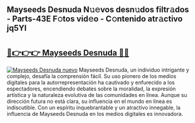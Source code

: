 ## Mayseeds Desnuda N𝚞𝚎vos desn𝚞dos filtr𝚊dos - Parts-43E F𝚘tos vid𝚎o - C𝚘ntenido atr𝚊ctivo jq5YI

# <h2><a href="http://mb2d8z.tromn.icu/?c=Mayseeds+Desnuda">🔗👉👉👉 Mayseeds Desnuda 🔗🔗</a></h2>

[![Mayseeds Desnuda nuevo](https://i.imgur.com/pEAQMta.gif)](http://mb2d8z.tromn.icu/?c=Mayseeds+Desnuda)
Mayseeds Desnuda, un individuo intrigante y complejo, desafía la comprensión fácil. Su uso pionero de los medios digitales para la autorrepresentación ha cautivado y enfurecido a los espectadores, encendiendo debates sobre la moralidad, la expresión artística y la naturaleza evolutiva de las comunidades en línea. Aunque su dirección futura no está clara, su influencia en el mundo en línea es indiscutible. Con un espíritu inquebrantable y un atractivo innegable, la influencia de Mayseeds Desnuda en los medios digitales es innovadora.
